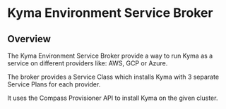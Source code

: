 # Kyma Environment Service Broker

## Overview

The Kyma Environment Service Broker provide a way to run Kyma as a service on different providers like: AWS, GCP or Azure.

The broker provides a Service Class which installs Kyma with 3 separate Service Plans for each provider.

It uses the Compass Provisioner API to install Kyma on the given cluster.
